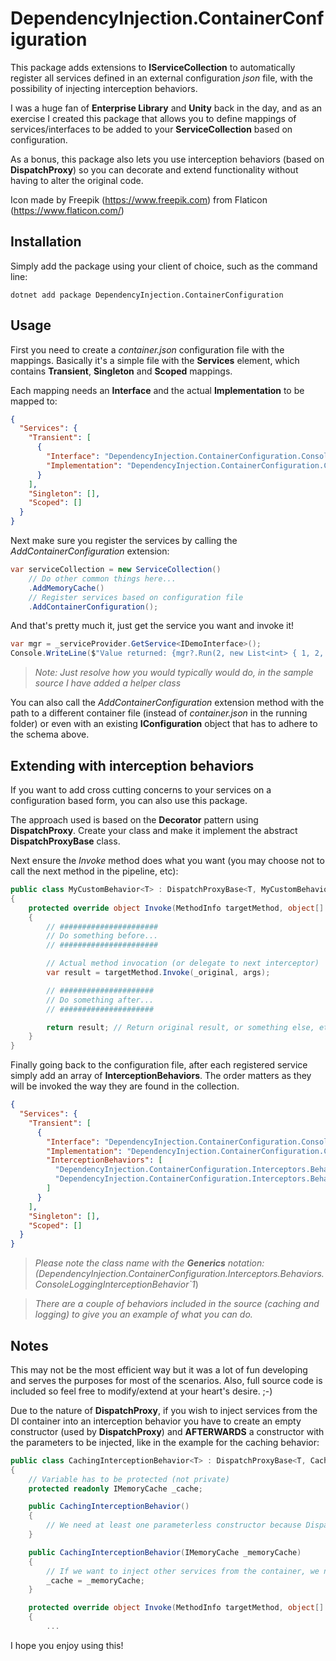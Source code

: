 # DependencyInjection.ContainerConfiguration

This package adds extensions to **IServiceCollection** to automatically register all services defined in an external configuration _json_ file, with the possibility of injecting interception behaviors.

I was a huge fan of **Enterprise Library** and **Unity** back in the day, and as an exercise I created this package that allows you to define mappings of services/interfaces to be added to your **ServiceCollection** based on configuration.

As a bonus, this package also lets you use interception behaviors (based on **DispatchProxy**) so you can decorate and extend functionality without having to alter the original code.

Icon made by Freepik (https://www.freepik.com) from Flaticon (https://www.flaticon.com/)

## Installation
Simply add the package using your client of choice, such as the command line:

```
dotnet add package DependencyInjection.ContainerConfiguration
```

## Usage
First you need to create a _container.json_ configuration file with the mappings. Basically it's a simple file with the **Services** element, which contains **Transient**, **Singleton** and **Scoped** mappings.

Each mapping needs an **Interface** and the actual **Implementation** to be mapped to:

```json
{
  "Services": {
    "Transient": [
      {
        "Interface": "DependencyInjection.ContainerConfiguration.ConsoleApp.Interfaces.IDemoInterface, DependencyInjection.ContainerConfiguration.ConsoleApp",
        "Implementation": "DependencyInjection.ContainerConfiguration.ConsoleApp.Managers.DemoManager, DependencyInjection.ContainerConfiguration.ConsoleApp"
      }
    ],
    "Singleton": [],
    "Scoped": []
  }
}
```

Next make sure you register the services by calling the *AddContainerConfiguration* extension:

```csharp
var serviceCollection = new ServiceCollection()
    // Do other common things here...
    .AddMemoryCache()
    // Register services based on configuration file
    .AddContainerConfiguration();
```

And that's pretty much it, just get the service you want and invoke it!

```csharp
var mgr = _serviceProvider.GetService<IDemoInterface>();
Console.WriteLine($"Value returned: {mgr?.Run(2, new List<int> { 1, 2, 3 })}");
```

> _Note: Just resolve how you would typically would do, in the sample source I have added a helper class_

You can also call the _AddContainerConfiguration_ extension method with the path to a different container file (instead of _container.json_ in the running folder) or even with an existing **IConfiguration** object that has to adhere to the schema above.

## Extending with interception behaviors
If you want to add cross cutting concerns to your services on a configuration based form, you can also use this package.

The approach used is based on the **Decorator** pattern using **DispatchProxy**. Create your class and make it implement the abstract **DispatchProxyBase** class.

Next ensure the *Invoke* method does what you want (you may choose not to call the next method in the pipeline, etc):

```csharp
public class MyCustomBehavior<T> : DispatchProxyBase<T, MyCustomBehavior<T>>
{
    protected override object Invoke(MethodInfo targetMethod, object[] args)
    {
        // ######################
        // Do something before...
        // ######################

        // Actual method invocation (or delegate to next interceptor)
        var result = targetMethod.Invoke(_original, args);

        // #####################
        // Do something after...
        // #####################

        return result; // Return original result, or something else, etc...
    }
}
```

Finally going back to the configuration file, after each registered service simply add an array of **InterceptionBehaviors**. The order matters as they will be invoked the way they are found in the collection.


```json
{
  "Services": {
    "Transient": [
      {
        "Interface": "DependencyInjection.ContainerConfiguration.ConsoleApp.Interfaces.IDemoInterface, DependencyInjection.ContainerConfiguration.ConsoleApp",
        "Implementation": "DependencyInjection.ContainerConfiguration.ConsoleApp.Managers.DemoManager, DependencyInjection.ContainerConfiguration.ConsoleApp",
        "InterceptionBehaviors": [
          "DependencyInjection.ContainerConfiguration.Interceptors.Behaviors.ConsoleLoggingInterceptionBehavior`1, DependencyInjection.ContainerConfiguration.Interceptors",
          "DependencyInjection.ContainerConfiguration.Interceptors.Behaviors.CachingInterceptionBehavior`1, DependencyInjection.ContainerConfiguration.Interceptors"
        ]
      }
    ],
    "Singleton": [],
    "Scoped": []
  }
}
```

> _Please note the class name with the **Generics** notation:
(DependencyInjection.ContainerConfiguration.Interceptors.Behaviors.ConsoleLoggingInterceptionBehavior`1_)

> _There are a couple of behaviors included in the source (caching and logging) to give you an example of what you can do._

## Notes
This may not be the most efficient way but it was a lot of fun developing and serves the purposes for most of the scenarios. Also, full source code is included so feel free to modify/extend at your heart's desire. ;-)

Due to the nature of **DispatchProxy**, if you wish to inject services from the DI container into an interception behavior you have to create an empty constructor (used by **DispatchProxy**) and **AFTERWARDS** a constructor with the parameters to be injected, like in the example for the caching behavior:

```csharp
public class CachingInterceptionBehavior<T> : DispatchProxyBase<T, CachingInterceptionBehavior<T>>
{
    // Variable has to be protected (not private)
    protected readonly IMemoryCache _cache;

    public CachingInterceptionBehavior()
    {
        // We need at least one parameterless constructor because DispatchProxy uses it to create the proxy
    }

    public CachingInterceptionBehavior(IMemoryCache _memoryCache)
    {
        // If we want to inject other services from the container, we need this other constructor next
        _cache = _memoryCache;
    }

    protected override object Invoke(MethodInfo targetMethod, object[] args)
    {
        ...
```

I hope you enjoy using this!